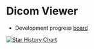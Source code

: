 # Dicom Viewer

- Development progress [board](https://github.com/orgs/InfiniBrains/projects/4/views/1)  


[![Star History Chart](https://api.star-history.com/svg?repos=InfiniBrains/DicomViewer&Date)](https://github.com/InfiniBrains)
